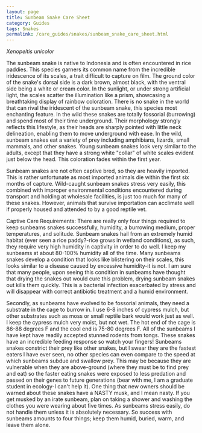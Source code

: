 ```yaml
---
layout: page
title: Sunbeam Snake Care Sheet
category: Guides
tags: Snakes
permalink: /care_guides/snakes/sunbeam_snake_care_sheet.html
---
```


*Xenopeltis unicolor*

The sunbeam snake is native to Indonesia and is often encountered in rice paddies. This species garners its common name from the incredible iridescence of its scales, a trait difficult to capture on film. The ground color of the snake's dorsal side is a dark brown, almost black, with the ventral side being a white or cream color. In the sunlight, or under strong artificial light, the scales scatter the illumination like a prism, showcasing a breathtaking display of rainbow coloration. There is no snake in the world that can rival the iridescent of the sunbeam snake, this species most enchanting feature. In the wild these snakes are totally fossorial (burrowing) and spend most of their time underground. Their morphology strongly reflects this lifestyle, as their heads are sharply pointed with little neck delineation, enabling them to move underground with ease. In the wild, sunbeam snakes eat a variety of prey including amphibians, lizards, small mammals, and other snakes. Young sunbeam snakes look very similar to the adults, except that they have a strong white "collar" of white scales evident just below the head. This coloration fades within the first year.

Sunbeam snakes are not often captive bred, so they are heavily imported. This is rather unfortunate as most imported animals die within the first six months of capture. Wild-caught sunbeam snakes stress very easily, this combined with improper environmental conditions encountered during transport and holding at wholesale facilities, is just too much for many of these snakes. However, animals that survive importation can acclimate well if properly housed and attended to by a good reptile vet.

Captive Care Requirements: There are really only four things required to keep sunbeams snakes successfully, humidity, a burrowing medium, proper temperatures, and solitude. Sunbeam snakes hail from an extremely humid habitat (ever seen a rice paddy?-rice grows in wetland conditions), as such, they require very high humidity in captivity in order to do well. I keep my sunbeams at about 80-100% humidity all of the time. Many sunbeams snakes develop a condition that looks like blistering on their scales, this looks similar to a disease caused by excessive humidity-it is not. I am sure that many people, upon seeing this condition in sunbeams have thought that drying the snakes out would cure this problem, drying sunbeam snakes out kills them quickly. This is a bacterial infection exacerbated by stress and will disappear with correct antibiotic treatment and a humid environment.

Secondly, as sunbeams have evolved to be fossorial animals, they need a substrate in the cage to burrow in. I use 6-8 inches of cypress mulch, but other substrates such as moss or small reptile bark would work just as well. I keep the cypress mulch very moist, but not wet. The hot end of the cage is 86-88 degrees F and the cool end is 75-80 degrees F. All of the sunbeams I have kept have readily accepted stunned rodents from tongs. These snakes have an incredible feeding response so watch your fingers! Sunbeams snakes constrict their prey like other snakes, but I swear they are the fastest eaters I have ever seen, no other species can even compare to the speed at which sunbeams subdue and swallow prey. This may be because they are vulnerable when they are above-ground (where they must be to find prey and eat) so the faster eating snakes were exposed to less predation and passed on their genes to future generations (bear with me, I am a graduate student in ecology-I can't help it). One thing that new owners should be warned about these snakes have a NASTY musk, and I mean nasty. If you get musked by an irate sunbeam, plan on taking a shower and washing the clothes you were wearing about five times. As sunbeams stress easily, do not handle them unless it is absolutely necessary. So success with sunbeams amounts to four things; keep them humid, buried, warm, and leave them alone.